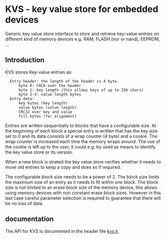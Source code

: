 <!--
  Copyright (c) 2022 Laczen

  SPDX-License-Identifier: Apache-2.0
-->
# KVS - key value store for embedded devices

Generic key value store interface to store and retrieve key-value entries on
different kind of memory devices e.g. RAM, FLASH (nor or nand), EEPROM, ...

## Introduction

KVS stores Key-value entries as:

```
  Entry header: the length of the header is 4 byte.
      byte 0: CRC8 over the header
      byte 1: key length (this allows keys of up to 256 chars)
      byte 2-3: value length bytes
  Entry data:
      key bytes (key length)
      value bytes (value length)
      CRC32 over key and value
      fill bytes (for alignment)
```

Entries are written sequentially to blocks that have a configurable size. At
the beginning of each block a special entry is written that has the key size
set to 0 and its data consists of a wrap counter (4 byte) and a cookie. The
wrap counter is increased each time the memory wraps around. The use of the
cookie is left up to the user, it could e.g. by used as means to identify the
key value store or its version.

When a new block is strated the key value store verifies whether it needs to
move old entries to keep a copy and does so if required.

 The configurable block size needs to be a power of 2. The block size limits
 the maximum size of an entry as it needs to fit within one block. The block
 size is not limited to an erase block size of the memory device, this allows
 using memory devices with non constant erase block sizes. However in this
 last case careful parameter selection is required to guarantee that there
 will be no loss of data.

 ## documentation

 The API for KVS is documented in the header file [kvs.h](./lib/include/kvs/kvs.h).
